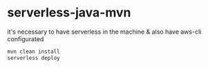 # serverless-java-mvn

it's necessary to have serverless in the machine & also have aws-cli configurated

```bash
mvn clean install
serverless deploy
